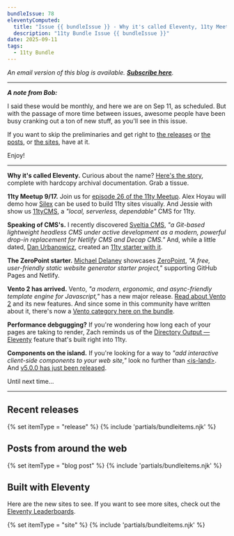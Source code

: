 ```yaml
---
bundleIssue: 78
eleventyComputed:
  title: "Issue {{ bundleIssue }} - Why it's called Eleventy, 11ty Meetup 9/17, Speaking of CMS's, The ZeroPoint starter, Vento 2 has arrived, Performance debgugging?, Components on the island...And 4 releases, 33 posts, and 13 sites to see"
  description: "11ty Bundle Issue {{ bundleIssue }}"
date: 2025-09-11
tags:
  - 11ty Bundle
---
```


_An email version of this blog is available. **[Subscribe here](#newsletter-subscribe)**._

---

**_A note from Bob:_**

I said these would be monthly, and here we are on Sep 11, as scheduled. But with the passage of more time between issues, awesome people have been busy cranking out a ton of new stuff, as you'll see in this issue.

If you want to skip the preliminaries and get right to [the releases](#releases) or [the posts](#posts), or [the sites](#sites), have at it.

Enjoy!

---

**Why it's called Eleventy.** Curious about the name? [Here's the story](https://www.zachleat.com/web/history-of-eleventy-name/), complete with hardcopy archival documentation. Grab a tissue.

**11ty Meetup 9/17.** Join us for [episode 26 of the 11ty Meetup](https://11tymeetup.dev/events/ep-26-building-sites-with-11ty-cms-and-silex/). Alex Hoyau will demo how [Silex](https://www.silex.me/) can be used to build 11ty sites visually. And Jessie with show us [11tyCMS](https://11tycms.com/), a _"local, serverless, dependable"_ CMS for 11ty.

**Speaking of CMS's.** I recently discovered [Sveltia CMS](https://github.com/sveltia/sveltia-cms?tab=readme-ov-file#sveltia-cms-netlifydecap-cms-successor), _"a Git-based lightweight headless CMS under active development as a modern, powerful drop-in replacement for Netlify CMS and Decap CMS."_ And, while a little dated, [Dan Urbanowicz](https://danurbanowicz.com/), created an [11ty starter with it](https://github.com/danurbanowicz/eleventy-sveltia-cms-starter?tab=readme-ov-file#eleventy-sveltia-cms-starter).

**The ZeroPoint starter.** [Michael Delaney](https://mwdelaney.me/) showcases [ZeroPoint](https://getzeropoint.com/), _"A free, user-friendly static website generator starter project,"_ supporting GitHub Pages and Netlify.

**Vento 2 has arrived.** Vento, _"a modern, ergonomic, and async-friendly template engine for Javascript,"_ has a new major release. [Read about Vento 2](https://lume.land/blog/posts/vento-2/) and its new features. And since some in this community have written about it, there's now a [Vento category here on the bundle](/categories/vento/).

**Performance debgugging?** If you're wondering how long each of your pages are taking to render, Zach reminds us of the [Directory Output — Eleventy](https://www.11ty.dev/docs/plugins/directory-output/) feature that's built right into 11ty.

**Components on the island.** If you're looking for a way to _"add interactive client-side components to your web site,"_ look no further than [\<is-land\>](https://github.com/11ty/is-land/tree/v5.0.0#is-land). And [v5.0.0 has just been released](https://github.com/11ty/is-land/releases/tag/v5.0.0).

Until next time...

---

<div id="releases"></div>

## Recent releases

{% set itemType = "release" %}
{% include 'partials/bundleitems.njk' %}

<div id="posts"></div>

## Posts from around the web

{% set itemType = "blog post" %}
{% include 'partials/bundleitems.njk' %}

<div id="sites"></div>

## Built with Eleventy

Here are the new sites to see. If you want to see more sites, check out the [Eleventy Leaderboards](https://www.11ty.dev/speedlify/).

{% set itemType = "site" %}
{% include 'partials/bundleitems.njk' %}

